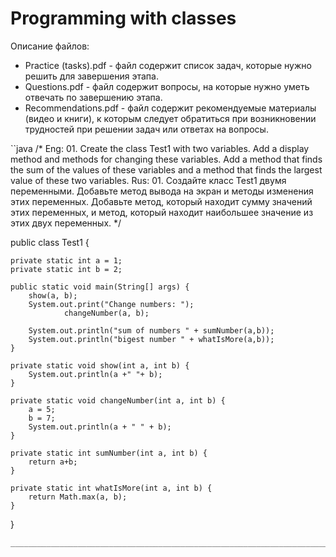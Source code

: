 # Programming with classes

Описание файлов:

 - Practice (tasks).pdf - файл содержит список задач, которые нужно решить для завершения этапа.
 - Questions.pdf - файл содержит вопросы, на которые нужно уметь отвечать по завершению этапа.
 - Recommendations.pdf - файл содержит рекомендуемые материалы (видео и книги), к которым следует обратиться при возникновении трудностей при решении задач или ответах на вопросы.


``java
/*  Eng:
    01. Create the class Test1 with two variables. Add a display method and methods for changing these
    variables. Add a method that finds the sum of the values of these variables and a method that finds
    the largest value of these two variables.
    Rus:
    01. Создайте класс Test1 двумя переменными. Добавьте метод вывода на экран и методы изменения этих
    переменных. Добавьте метод, который находит сумму значений этих переменных, и метод, который находит
    наибольшее значение из этих двух переменных.
 */

public class Test1 {

    private static int a = 1;
    private static int b = 2;

    public static void main(String[] args) {
        show(a, b);
        System.out.print("Change numbers: ");
                changeNumber(a, b);

        System.out.println("sum of numbers " + sumNumber(a,b));
        System.out.println("bigest number " + whatIsMore(a,b));
    }

    private static void show(int a, int b) {
        System.out.println(a +" "+ b);
    }

    private static void changeNumber(int a, int b) {
        a = 5;
        b = 7;
        System.out.println(a + " " + b);
    }

    private static int sumNumber(int a, int b) {
        return a+b;
    }

    private static int whatIsMore(int a, int b) {
        return Math.max(a, b);
    }
}
```
______________________________________________________________________________________________________________________________
